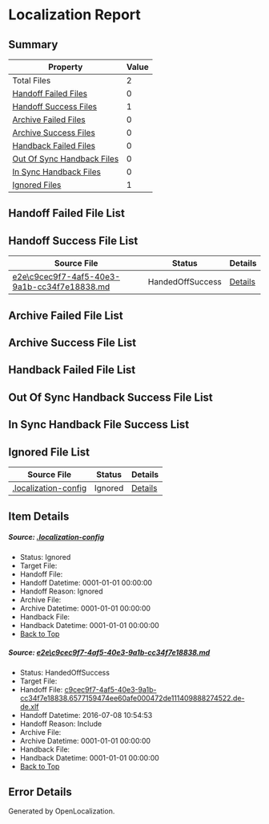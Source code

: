 # <a name='report-top'></a> Localization Report

## Summary
 Property | Value 
 -------- | ----- 
 Total Files | 2
[ Handoff Failed Files ](#handoff-failed-list)| 0
[ Handoff Success Files ](#handoff-success-list)| 1
[ Archive Failed Files ](#archive-failed-list)| 0
[ Archive Success Files ](#archive-success-list)| 0
[ Handback Failed Files ](#handback-failed-list)| 0
[ Out Of Sync Handback Files ](#outofsync-handback-success-list)| 0
[ In Sync Handback Files ](#insync-handback-success-list)| 0
[ Ignored Files ](#ignored-list)| 1

## <a name='handoff-failed-list'></a> Handoff Failed File List

## <a name='handoff-success-list'></a> Handoff Success File List
 Source File | Status | Details 
 ----------- | ------ | ------- 
 [e2e\c9cec9f7-4af5-40e3-9a1b-cc34f7e18838.md](https://github.com/OpenLocalizationTestOrg/oltest/blob/915d45ef321096f4bc7fb358d3e3d346a3c07430/e2e/c9cec9f7-4af5-40e3-9a1b-cc34f7e18838.md) | HandedOffSuccess | [Details](#c3f9fed9c1f0fb0fd39359f4ab22d032c37ecca31)

## <a name='archive-failed-list'></a> Archive Failed File List

## <a name='archive-success-list'></a> Archive Success File List

## <a name='handback-failed-list'></a> Handback Failed File List

## <a name='outofsync-handback-success-list'></a> Out Of Sync Handback Success File List

## <a name='insync-handback-success-list'></a> In Sync Handback File Success List

## <a name='ignored-list'></a> Ignored File List
 Source File | Status | Details 
 ----------- | ------ | ------- 
 [.localization-config](https://github.com/OpenLocalizationTestOrg/oltest/blob/915d45ef321096f4bc7fb358d3e3d346a3c07430/.localization-config) | Ignored | [Details](#3d4f252ac210baf56311d7e97dcc2db10974dbd20)

## Item Details
##### <a name='3d4f252ac210baf56311d7e97dcc2db10974dbd20'></a> Source: [.localization-config](https://github.com/OpenLocalizationTestOrg/oltest/blob/915d45ef321096f4bc7fb358d3e3d346a3c07430/.localization-config)
* Status: Ignored
* Target File: 
* Handoff File: 
* Handoff Datetime: 0001-01-01 00:00:00
* Handoff Reason: Ignored
* Archive File: 
* Archive Datetime: 0001-01-01 00:00:00
* Handback File: 
* Handback Datetime: 0001-01-01 00:00:00
* [Back to Top](#report-top)

##### <a name='c3f9fed9c1f0fb0fd39359f4ab22d032c37ecca31'></a> Source: [e2e\c9cec9f7-4af5-40e3-9a1b-cc34f7e18838.md](https://github.com/OpenLocalizationTestOrg/oltest/blob/915d45ef321096f4bc7fb358d3e3d346a3c07430/e2e/c9cec9f7-4af5-40e3-9a1b-cc34f7e18838.md)
* Status: HandedOffSuccess
* Target File: 
* Handoff File: [c9cec9f7-4af5-40e3-9a1b-cc34f7e18838.6577159474ee60afe000472de111409888274522.de-de.xlf](https://github.com/OpenLocalizationTestOrg/olhandoff-e2e/blob/e129810aaf15016d097a429525067f8bf31d8c84/ol-handoff/OpenLocalizationTestOrg/oltest-dede-fly/ci/ht/c9cec9f7-4af5-40e3-9a1b-cc34f7e18838.6577159474ee60afe000472de111409888274522.de-de.xlf)
* Handoff Datetime: 2016-07-08 10:54:53
* Handoff Reason: Include
* Archive File: 
* Archive Datetime: 0001-01-01 00:00:00
* Handback File: 
* Handback Datetime: 0001-01-01 00:00:00
* [Back to Top](#report-top)


## Error Details

Generated by OpenLocalization.
